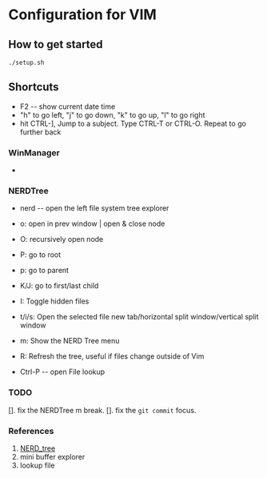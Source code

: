 # Configuration for VIM

## How to get started
`./setup.sh`

## Shortcuts 
* F2 -- show current date time
* "h" to go left, "j" to go down, "k" to go up, "l" to go right
* hit CTRL-], Jump to a subject. Type CTRL-T or CTRL-O.  Repeat to go further back

### WinManager
* 

### NERDTree
* nerd -- open the left file system tree explorer
* o: open in prev window | open & close node
* O: recursively open node
* P: go to root
* p: go to parent
* K/J: go to first/last child
* I: Toggle hidden files
* t/i/s: Open the selected file new tab/horizontal split window/vertical split window
* m: Show the NERD Tree menu
* R: Refresh the tree, useful if files change outside of Vim



* Ctrl-P -- open File lookup

### TODO
[]. fix the NERDTree m break.
[]. fix the `git commit` focus.

### References
1. [NERD_tree](https://github.com/preservim/nerdtree)
2. mini buffer explorer
3. lookup file

